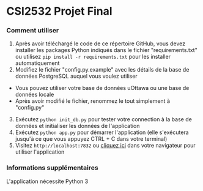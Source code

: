 # CSI2532 Projet Final

### Comment utiliser
1. Après avoir téléchargé le code de ce répertoire GitHub, vous devez installer les packages Python indiqués dans le fichier "requirements.txt" ou utilisez `pip install -r requirements.txt` pour les installer automatiquement
2. Modifiez le fichier "config.py.example" avec les détails de la base de données PostgreSQL auquel vous voulez utiliser
  * Vous pouvez utiliser votre base de données uOttawa ou une base de données locale
  * Après avoir modifié le fichier, renommez le tout simplement à "config.py"
3. Exécutez `python init_db.py` pour tester votre connection à la base de données et initialiser les données de l'application
4. Exécutez `python app.py` pour démarrer l'application (elle s'exécutera jusqu'à ce que vous appuyez CTRL + C dans votre terminal)
5. Visitez `http://localhost:7832` ou [cliquez ici](http://localhost:7832) dans votre navigateur pour utiliser l'application

### Informations supplémentaires
L'application nécessite Python 3
